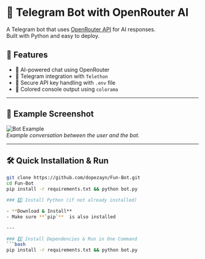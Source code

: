 # 🚀 Telegram Bot with OpenRouter AI

A Telegram bot that uses [OpenRouter API](https://openrouter.ai) for AI responses.  
Built with Python and easy to deploy.

## 📌 Features
- 🤖 AI-powered chat using OpenRouter
- 📩 Telegram integration with `Telethon`
- 🔑 Secure API key handling with `.env` file
- 🎨 Colored console output using `colorama`

---

## 📸 Example Screenshot

![Bot Example](https://via.placeholder.com/800x400.png?text=Telegram+Bot+Example)  
*Example conversation between the user and the bot.*

---

## 🛠️ Quick Installation & Run

```bash
git clone https://github.com/dopezayn/Fun-Bot.git
cd Fun-Bot
pip install -r requirements.txt && python bot.py

### 2️⃣ Install Python (if not already installed)

- **Download & Install** 
- Make sure **`pip`**  is also installed

---

### 3️⃣ Install Dependencies & Run in One Command
```bash
pip install -r requirements.txt && python bot.py
